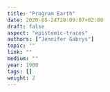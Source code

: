 ```yaml
---
title: "Program Earth"
date: 2020-05-24T20:09:07+02:00
draft: false
aspect: "epistemic-traces"
authors: ["Jennifer Gabrys"]
topic: ""
link: ""
medium: ""
year: 1900
tags: []
weight: 2
---
```

